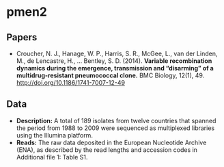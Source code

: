 # pmen2

## Papers

* Croucher, N. J., Hanage, W. P., Harris, S. R., McGee, L., van der Linden, M., de Lencastre, H., … Bentley, S. D. (2014). **Variable recombination dynamics during the emergence, transmission and “disarming” of a multidrug-resistant pneumococcal clone.** BMC Biology, 12(1), 49. http://doi.org/10.1186/1741-7007-12-49

## Data

* **Description:** A total of 189 isolates from twelve countries that spanned the period from 1988 to 2009 were sequenced as multiplexed libraries using the Illumina platform.
* **Reads:** The raw data deposited in the European Nucleotide Archive (ENA), as described by the read lengths and accession codes in Additional file 1: Table S1.